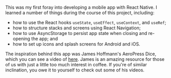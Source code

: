 This was my first foray into developing a mobile app with React Native. I learned a number of things during the course of this project, including:
- how to use the React hooks `useState`, `useEffect`, `useContext`, and `useRef`;
- how to structure stacks and screens using React Navigation;
- how to use AsyncStorage to persist app state when closing and re-opening the app; and
- how to set up icons and splash screens for Android and iOS.

The inspiration behind this app was James Hoffmann's AeroPress Dice, which you can see a video of [here](https://www.youtube.com/watch?v=SHdXC_88_2g). James is an amazing resource for those of us with just a little too much interest in coffee. If you're of similar inclination, you owe it to yourself to check out some of his videos.